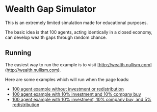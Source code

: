 # Wealth Gap Simulator

This is an extremely limited simulation made for educational purposes.

The basic idea is that 100 agents, acting identically in a closed economy, can develop wealth gaps through random chance.

## Running

The easiest way to run the example is to visit [http://wealth.nullism.com](http://wealth.nullism.com).

Here are some examples which will run when the page loads:

* [100 agent example without investment or redistribution](http://wealth.nullism.com/#/?actorCount=100&startWealth=100&cycleCount=3000&investPct=0&spendAmount=2&companyChance=0.01&redistribution=0)
* [100 agent example with 10% investment and 10% company buy](http://wealth.nullism.com/#/?actorCount=100&startWealth=100&cycleCount=3000&investPct=0.1&spendAmount=2&companyChance=0.1&redistribution=0)
* [100 agent example with 10% investment, 10% company buy, and 5% redistribution](http://wealth.nullism.com/#/?actorCount=100&startWealth=100&cycleCount=3000&investPct=0.1&spendAmount=2&companyChance=0.1&redistribution=0.05)


